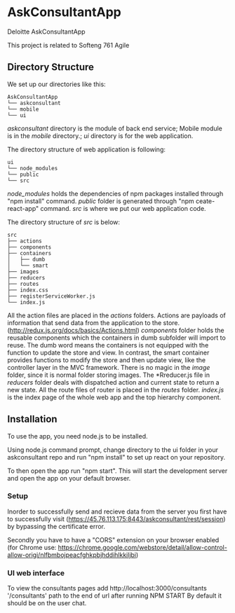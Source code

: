 # AskConsultantApp
Deloitte AskConsultantApp

This project is related to Softeng 761 Agile

## Directory Structure

We set up our directories like this:
```
AskConsultantApp
└── askconsultant
└── mobile
└── ui
```
*askconsultant* directory is the module of back end service; Mobile module is in the *mobile* directory.; *ui* directory is for the web application.

The directory structure of web application is following:
```
ui
└── node_modules
└── public
└── src
```
*node_modules* holds the dependencies of npm packages installed through "npm install" command.
*public* folder is generated through "npm ceate-react-app" command. *src* is where we put our web application code.

The directory structure of *src* is below:
```
src
├── actions
├── components
├── containers
│   ├── dumb
│   └── smart
├── images
├── reducers
├── routes
├── index.css
├── registerServiceWorker.js    
└── index.js
 ```
 All the action files are placed in the *actions* folders. Actions are payloads of information that send data from the application to the store.(http://redux.js.org/docs/basics/Actions.html) *components* folder holds the reusable components which the containers in dumb subfolder will import to reuse. The dumb word means the containers is not equipped with the function to update the store and view. In contrast, the smart container provides functions to modify the store and then update view, like the controller layer in the MVC framework. There is no magic in the *image* folder, since it is normal folder storing images. The \*Rreducer.js file in *reducers* folder deals with dispatched action and current state to return a new state. All the route files of router is placed in the *routes* folder. *index.js* is the index page of the whole web app and the top hierarchy component.

## Installation

To use the app, you need node.js to be installed.

Using node.js command prompt, change directory to the ui folder in your askconsultant repo and run "npm install" to set up react on your repository.

To then open the app run "npm start". This will start the development server and open the app on your default browser.

### Setup

Inorder to successfully send and recieve data from the server you first have to successfully visit (https://45.76.113.175:8443/askconsultant/rest/session) by bypassing the certificate error.

Secondly you have to have a "CORS" extension on your browser enabled (for Chrome use: https://chrome.google.com/webstore/detail/allow-control-allow-origi/nlfbmbojpeacfghkpbjhddihlkkiljbi)

### UI web interface

To view the consultants pages add http://localhost:3000/consultants '/consultants' path to the end of url after running NPM START
By default it should be on the user chat.


